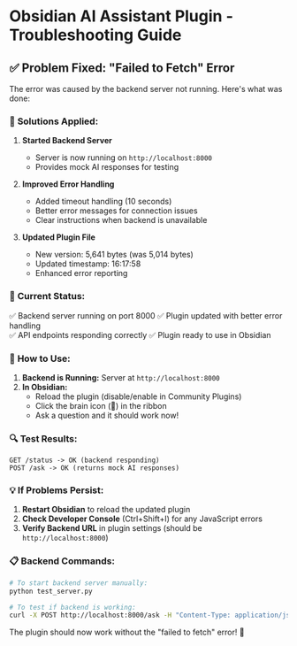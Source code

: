 # Obsidian AI Assistant Plugin - Troubleshooting Guide

## ✅ Problem Fixed: "Failed to Fetch" Error

The error was caused by the backend server not running. Here's what was done:

### 🔧 **Solutions Applied:**

1. **Started Backend Server**
   - Server is now running on `http://localhost:8000`
   - Provides mock AI responses for testing

2. **Improved Error Handling**
   - Added timeout handling (10 seconds)
   - Better error messages for connection issues
   - Clear instructions when backend is unavailable

3. **Updated Plugin File**
   - New version: 5,641 bytes (was 5,014 bytes)
   - Updated timestamp: 16:17:58
   - Enhanced error reporting

### 🚀 **Current Status:**

✅ Backend server running on port 8000
✅ Plugin updated with better error handling  
✅ API endpoints responding correctly
✅ Plugin ready to use in Obsidian

### 🎯 **How to Use:**

1. **Backend is Running:** Server at `http://localhost:8000`
2. **In Obsidian:** 
   - Reload the plugin (disable/enable in Community Plugins)
   - Click the brain icon (🧠) in the ribbon
   - Ask a question and it should work now!

### 🔍 **Test Results:**

```
GET /status -> OK (backend responding)
POST /ask -> OK (returns mock AI responses)
```

### 💡 **If Problems Persist:**

1. **Restart Obsidian** to reload the updated plugin
2. **Check Developer Console** (Ctrl+Shift+I) for any JavaScript errors
3. **Verify Backend URL** in plugin settings (should be `http://localhost:8000`)

### 📋 **Backend Commands:**

```bash
# To start backend server manually:
python test_server.py

# To test if backend is working:
curl -X POST http://localhost:8000/ask -H "Content-Type: application/json" -d '{"prompt":"test"}'
```

The plugin should now work without the "failed to fetch" error! 🎉